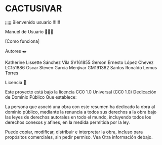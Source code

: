 # CACTUSIVAR



¡¡¡¡¡ Bienvenido usuario !!!!!!



Manuel de Usuario 🧑🏻‍💻

[Como funciona] 



Autores ✒️



Katherine Lissette Sánchez Vila                SV161855
Gerson Ernesto López Chevez                    LC151886
Oscar Steven García Menjívar                   GM191382
Santos Ronaldo Lemus Torres


Licencia 📄

Este proyecto está bajo la licencia CC0 1.0 Universal (CC0 1.0) Dedicación de Dominio Público
Que establece:

La persona que asoció una obra con este resumen ha dedicado la obra al dominio público, mediante la renuncia a todos 
sus derechos 
a la obra bajo las leyes de derechos autorales en todo el mundo, 
incluyendo todos los derechos conexos y afines, en la medida permitida por la ley.

Puede copiar, modificar, distribuir e interpretar la obra, incluso para propósitos comerciales, 
sin pedir permiso. Vea Otra información debajo.





